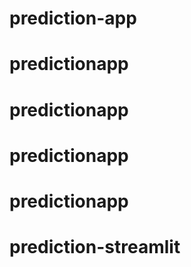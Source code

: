 # prediction-app
# predictionapp
# predictionapp
# predictionapp
# predictionapp
# prediction-streamlit
